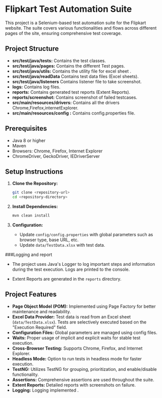 # Flipkart Test Automation Suite

This project is a Selenium-based test automation suite for the Flipkart website. The suite covers various functionalities and flows across different pages of the site, ensuring comprehensive test coverage.

## Project Structure

- **src/test/java/tests:** Contains the test classes.
- **src/test/java/pages:** Contains the different Test pages.
- **src/test/java/utils:** Contains the utility file for excel sheet .
- **src/test/java/readData** Contains test data files (Excel sheets).
- **src/test/java/listeners** Contains listener file to take screenshot.
- **logs:** Contains log files.
- **reports:** Contains generated test reports (Extent Reports).
- **reports/screenshot:** Contains screenshot of failed testcases.
- **src/main/resources/drivers:** Contains all the drivers Chrome,Firefox,internetExplorer.
- **src/main/resources/config :** Contains config.properties file.


## Prerequisites

- Java 8 or higher
- Maven
- Browsers: Chrome, Firefox, Internet Explorer
- ChromeDriver, GeckoDriver, IEDriverServer

## Setup Instructions

1. **Clone the Repository:**
   ```bash
   git clone <repository-url>
   cd <repository-directory>
   ```

2. **Install Dependencies:**
   ```bash
   mvn clean install
   ```

3. **Configuration:**
   - Update `config/config.properties` with global parameters such as browser type, base URL, etc.
   - Update `data/TestData.xlsx` with test data.

###Logging and report

- The project uses Java's Logger to log important steps and information during the test execution. Logs are printed to the console.

- Extent Reports are generated in the `reports` directory.

## Project Features

- **Page Object Model (POM):** Implemented using Page Factory for better maintenance and readability.
- **Excel Data Provider:** Test data is read from an Excel sheet (`data/TestData.xlsx`). Tests are selectively executed based on the "Execution Required" field.
- **Configuration Files:** Global parameters are managed using config files.
- **Waits:** Proper usage of implicit and explicit waits for stable test execution.
- **Cross-Browser Testing:** Supports Chrome, Firefox, and Internet Explorer.
- **Headless Mode:** Option to run tests in headless mode for faster execution.
- **TestNG:** Utilizes TestNG for grouping, prioritization, and enable/disable functionality.
- **Assertions:** Comprehensive assertions are used throughout the suite.
- **Extent Reports:** Detailed reports with screenshots on failure.
- **Logging:** Logging implemented .


